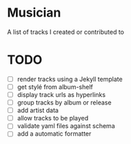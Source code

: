 # Musician

A list of tracks I created or contributed to

# TODO

- [ ] render tracks using a Jekyll template 
- [ ] get stylé from album-shelf
- [ ] display track urls as hyperlinks
- [ ] group tracks by album or release
- [ ] add artist data
- [ ] allow tracks to be played
- [ ] validate yaml files against schema
- [ ] add a automatic formatter